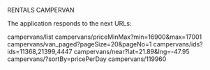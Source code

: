  RENTALS CAMPERVAN

The application responds to the next URLs:

campervans/list
campervans/priceMinMax?min=16900&max=17001
campervans/van_paged?pageSize=20&pageNo=1
campervans/ids?ids=11368,21399,4447
campervans/near?lat=21.89&lng=-47.95
campervans/?sortBy=pricePerDay
campervans/119960
